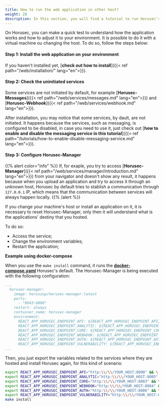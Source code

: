 ```yaml
---
title: How to run the web application in other host?
weight: 20
description: In this section, you will find a tutorial to run Horusec's web application in a virtual machine.
---
```


On Horusec, you can make a quick test to understand how the application works and how to adjust it to your environment. It is possible to do it with a virtual machine ou changing the host. To do so, follow the steps below: 

#### **Step 1:** Install the web application on your environment
If you haven't installed yet, [**check out how to install**]({{< ref path="/web/installation/" lang="en">}}). 

#### **Step 2:** Check the uninitiated services
Some services are not initiated by default, for example [**Horusec-Messages**]({{< ref path="/web/services/messages.md" lang="en">}}) and [**Horusec-Webhook**]({{< ref path="/web/services/webhook.md" lang="en">}}). 

After installation, you may notice that some services, by dault, are not initiated. It happens because the services, such as messaging, is configured to be disabled, in case you need to use it, just check out [**how to enable and disable the messaging service in this tutorial**]({{< ref path="/tutorials/how-to-enable-disable-messaging-service.md" lang="en">}}).

#### **Step 3:** Configure Horusec-Manager

{{% alert color="info" %}}
If, for exaple, you try to access [**Horusec-Manager**]({{< ref path="/web/services/manager/introduction.md" lang="en">}}) from your navigator and doesn't show any result, it happens because when you upload an application and try to access it through an unknown host, Horusec by default tries to stablish a communication through `127.0.0.1` IP, which means that the communication between services will always happen locally.
{{% /alert %}}


If you change your machine's host or install an application on it, it is necessary to reset Horusec-Manager, only then it will understand what is the applications' destiny that you hosted.

To do so:
- Access the service;
- Change the environment variables;
- Restart the application;


**Example using docker-compose**

When you use the `make install` command, it runs the [**docker-compose.yaml**](https://github.com/ZupIT/horusec/blob/main/deployments/docker-compose.yaml) Horusec's default. 
The Horusec-Manager is being executed with the following configuration: 

```yaml
...
  horusec-manager:
    image: horuszup/horusec-manager:latest
    ports:
      - "8043:8080"
    restart: always
    container_name: horusec-manager
    environment:
      REACT_APP_HORUSEC_ENDPOINT_API: ${REACT_APP_HORUSEC_ENDPOINT_API}
      REACT_APP_HORUSEC_ENDPOINT_ANALYTIC: ${REACT_APP_HORUSEC_ENDPOINT_ANALYTIC}
      REACT_APP_HORUSEC_ENDPOINT_CORE: ${REACT_APP_HORUSEC_ENDPOINT_CORE}
      REACT_APP_HORUSEC_ENDPOINT_WEBHOOK: ${REACT_APP_HORUSEC_ENDPOINT_WEBHOOK}
      REACT_APP_HORUSEC_ENDPOINT_AUTH: ${REACT_APP_HORUSEC_ENDPOINT_AUTH}
      REACT_APP_HORUSEC_ENDPOINT_VULNERABILITY: ${REACT_APP_HORUSEC_ENDPOINT_VULNERABILITY}
...
```

Then, you just export the variables related to the services where they are hosted and install Horusec again, for this kind of  scenario: 

```bash
export REACT_APP_HORUSEC_ENDPOINT_API="http:\\/\\/YOUR_HOST:8000" && \
export REACT_APP_HORUSEC_ENDPOINT_ANALYTIC="http:\\/\\/YOUR_HOST:8005" && \
export REACT_APP_HORUSEC_ENDPOINT_CORE="http:\\/\\/YOUR_HOST:8003" && \
export REACT_APP_HORUSEC_ENDPOINT_WEBHOOK="http:\\/\\/YOUR_HOST:8004" && \
export REACT_APP_HORUSEC_ENDPOINT_AUTH="http:\\/\\/YOUR_HOST:8006" && \
export REACT_APP_HORUSEC_ENDPOINT_VULNERABILITY="http:\\/\\/YOUR_HOST:8001" && \
make install
```

